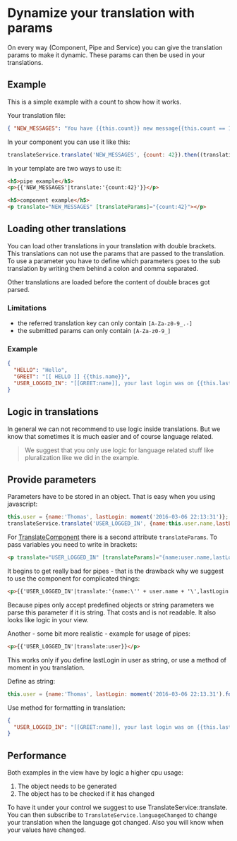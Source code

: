 # Dynamize your translation with params

On every way (Component, Pipe and Service) you can give the translation params to make it dynamic. These params
can then be used in your translations.

## Example

This is a simple example with a count to show how it works.

Your translation file:
```json
{ "NEW_MESSAGES": "You have {{this.count}} new message{{this.count == 1 ? '' : 's'}}" }
```

In your component you can use it like this:
```js
translateService.translate('NEW_MESSAGES', {count: 42}).then((translation) => this.translation = translation);
```

In your template are two ways to use it:
```html
<h5>pipe example</h5>
<p>{{'NEW_MESSAGES'|translate:'{count:42}'}}</p>

<h5>component example</h5>
<p translate="NEW_MESSAGES" [translateParams]="{count:42}"></p>
```

## Loading other translations

You can load other translations in your translation with double brackets. This translations can not use the params that
are passed to the translation. To use a parameter you have to define which parameters goes to the sub translation by
writing them behind a colon and comma separated.

Other translations are loaded before the content of double braces got parsed.

### Limitations
- the referred translation key can only contain `[A-Za-z0-9_.-]`
- the submitted params can only contain `[A-Za-z0-9_]`

### Example
```json
{
  "HELLO": "Hello",
  "GREET": "[[ HELLO ]] {{this.name}}",
  "USER_LOGGED_IN": "[[GREET:name]], your last login was on {{this.lastLogin}}"
}
```

## Logic in translations

In general we can not recommend to use logic inside translations. But we know that sometimes it is much easier and of
course language related.

> We suggest that you only use logic for language related stuff like pluralization like we did in the example.

## Provide parameters

Parameters have to be stored in an object. That is easy when you using javascript:
```js
this.user = {name:'Thomas', lastLogin: moment('2016-03-06 22:13:31')};
translateService.translate('USER_LOGGED_IN', {name:this.user.name,lastLogin:this.user.lastLogin.fromNow()})
```

For [TranslateComponent](docs/TranslateComponent.md) there is a second attribute `translateParams`. To pass variables
you need to write in brackets:
```html
<p translate="USER_LOGGED_IN" [translateParams]="{name:user.name,lastLogin:user.lastLogin.fromNow()}"></p>
```

It begins to get really bad for pipes - that is the drawback why we suggest to use the component for complicated things:
```html
<p>{{'USER_LOGGED_IN'|translate:'{name:\'' + user.name + '\',lastLogin:\'' + user.lastLogin.fromNow() + '\'}'}}</p>
```

Because pipes only accept predefined objects or string parameters we parse this parameter if it is string. That costs
and is not readable. It also looks like logic in your view.

Another - some bit more realistic - example for usage of pipes:
```html
<p>{{'USER_LOGGED_IN'|translate:user}}</p>
```

This works only if you define lastLogin in user as string, or use a method of moment in you translation.
 
Define as string:
```js
this.user = {name:'Thomas', lastLogin: moment('2016-03-06 22:13.31').format('LLL')}
```

Use method for formatting in translation:
```json
{
  "USER_LOGGED_IN": "[[GREET:name]], your last login was on {{this.lastLogin.format('LLL')}}"
}
```

## Performance

Both examples in the view have by logic a higher cpu usage:
1. The object needs to be generated
2. The object has to be checked if it has changed

To have it under your control we suggest to use TranslateService::translate. You can then subscribe to 
`TranslateService.languageChanged` to change your translation when the language got changed. Also you will know
when your values have changed.
